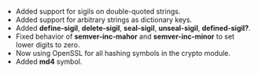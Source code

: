 * Added support for sigils on double-quoted strings.
* Added support for arbitrary strings as dictionary keys.
* Added **define-sigil**, **delete-sigil**, **seal-sigil**, **unseal-sigil**, **defined-sigil?**.
* Fixed behavior of **semver-inc-mahor** and **semver-inc-minor** to set lower digits to zero.
* Now using OpenSSL for all hashing symbols in the crypto module.
* Added **md4** symbol.
